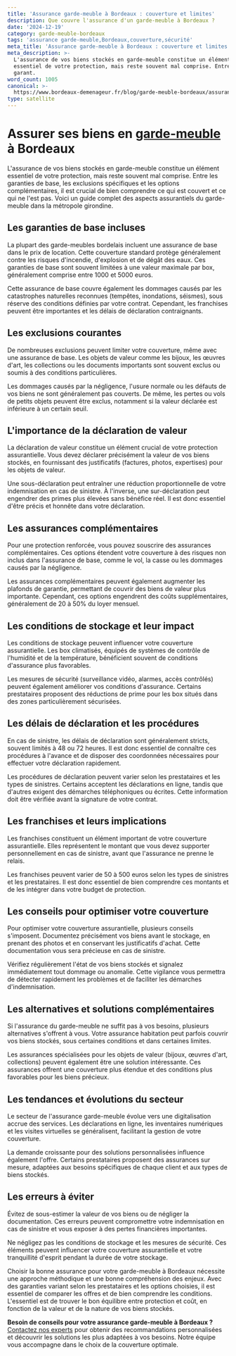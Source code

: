 ```yaml
---
title: 'Assurance garde-meuble à Bordeaux : couverture et limites'
description: Que couvre l'assurance d'un garde-meuble à Bordeaux ?
date: '2024-12-19'
category: garde-meuble-bordeaux
tags: 'assurance garde-meuble,Bordeaux,couverture,sécurité'
meta_title: 'Assurance garde-meuble à Bordeaux : couverture et limites'
meta_description: >-
  L'assurance de vos biens stockés en garde-meuble constitue un élément
  essentiel de votre protection, mais reste souvent mal comprise. Entre les
  garant.
word_count: 1005
canonical: >-
  https://www.bordeaux-demenageur.fr/blog/garde-meuble-bordeaux/assurance-garde-meuble-bordeaux-couverture-limites
type: satellite
---
```



# Assurer ses biens en [garde-meuble](/blog/garde-meuble/guide) à Bordeaux

L'assurance de vos biens stockés en garde-meuble constitue un élément essentiel de votre protection, mais reste souvent mal comprise. Entre les garanties de base, les exclusions spécifiques et les options complémentaires, il est crucial de bien comprendre ce qui est couvert et ce qui ne l'est pas. Voici un guide complet des aspects assurantiels du garde-meuble dans la métropole girondine.

## Les garanties de base incluses

La plupart des garde-meubles bordelais incluent une assurance de base dans le prix de location. Cette couverture standard protège généralement contre les risques d'incendie, d'explosion et de dégât des eaux. Ces garanties de base sont souvent limitées à une valeur maximale par box, généralement comprise entre 1000 et 5000 euros.

Cette assurance de base couvre également les dommages causés par les catastrophes naturelles reconnues (tempêtes, inondations, séismes), sous réserve des conditions définies par votre contrat. Cependant, les franchises peuvent être importantes et les délais de déclaration contraignants.

## Les exclusions courantes

De nombreuses exclusions peuvent limiter votre couverture, même avec une assurance de base. Les objets de valeur comme les bijoux, les œuvres d'art, les collections ou les documents importants sont souvent exclus ou soumis à des conditions particulières.

Les dommages causés par la négligence, l'usure normale ou les défauts de vos biens ne sont généralement pas couverts. De même, les pertes ou vols de petits objets peuvent être exclus, notamment si la valeur déclarée est inférieure à un certain seuil.

## L'importance de la déclaration de valeur

La déclaration de valeur constitue un élément crucial de votre protection assurantielle. Vous devez déclarer précisément la valeur de vos biens stockés, en fournissant des justificatifs (factures, photos, expertises) pour les objets de valeur.

Une sous-déclaration peut entraîner une réduction proportionnelle de votre indemnisation en cas de sinistre. À l'inverse, une sur-déclaration peut engendrer des primes plus élevées sans bénéfice réel. Il est donc essentiel d'être précis et honnête dans votre déclaration.

## Les assurances complémentaires

Pour une protection renforcée, vous pouvez souscrire des assurances complémentaires. Ces options étendent votre couverture à des risques non inclus dans l'assurance de base, comme le vol, la casse ou les dommages causés par la négligence.

Les assurances complémentaires peuvent également augmenter les plafonds de garantie, permettant de couvrir des biens de valeur plus importante. Cependant, ces options engendrent des coûts supplémentaires, généralement de 20 à 50% du loyer mensuel.

## Les conditions de stockage et leur impact

Les conditions de stockage peuvent influencer votre couverture assurantielle. Les box climatisés, équipés de systèmes de contrôle de l'humidité et de la température, bénéficient souvent de conditions d'assurance plus favorables.

Les mesures de sécurité (surveillance vidéo, alarmes, accès contrôlés) peuvent également améliorer vos conditions d'assurance. Certains prestataires proposent des réductions de prime pour les box situés dans des zones particulièrement sécurisées.

## Les délais de déclaration et les procédures

En cas de sinistre, les délais de déclaration sont généralement stricts, souvent limités à 48 ou 72 heures. Il est donc essentiel de connaître ces procédures à l'avance et de disposer des coordonnées nécessaires pour effectuer votre déclaration rapidement.

Les procédures de déclaration peuvent varier selon les prestataires et les types de sinistres. Certains acceptent les déclarations en ligne, tandis que d'autres exigent des démarches téléphoniques ou écrites. Cette information doit être vérifiée avant la signature de votre contrat.

## Les franchises et leurs implications

Les franchises constituent un élément important de votre couverture assurantielle. Elles représentent le montant que vous devez supporter personnellement en cas de sinistre, avant que l'assurance ne prenne le relais.

Les franchises peuvent varier de 50 à 500 euros selon les types de sinistres et les prestataires. Il est donc essentiel de bien comprendre ces montants et de les intégrer dans votre budget de protection.

## Les conseils pour optimiser votre couverture

Pour optimiser votre couverture assurantielle, plusieurs conseils s'imposent. Documentez précisément vos biens avant le stockage, en prenant des photos et en conservant les justificatifs d'achat. Cette documentation vous sera précieuse en cas de sinistre.

Vérifiez régulièrement l'état de vos biens stockés et signalez immédiatement tout dommage ou anomalie. Cette vigilance vous permettra de détecter rapidement les problèmes et de faciliter les démarches d'indemnisation.

## Les alternatives et solutions complémentaires

Si l'assurance du garde-meuble ne suffit pas à vos besoins, plusieurs alternatives s'offrent à vous. Votre assurance habitation peut parfois couvrir vos biens stockés, sous certaines conditions et dans certaines limites.

Les assurances spécialisées pour les objets de valeur (bijoux, œuvres d'art, collections) peuvent également être une solution intéressante. Ces assurances offrent une couverture plus étendue et des conditions plus favorables pour les biens précieux.

## Les tendances et évolutions du secteur

Le secteur de l'assurance garde-meuble évolue vers une digitalisation accrue des services. Les déclarations en ligne, les inventaires numériques et les visites virtuelles se généralisent, facilitant la gestion de votre couverture.

La demande croissante pour des solutions personnalisées influence également l'offre. Certains prestataires proposent des assurances sur mesure, adaptées aux besoins spécifiques de chaque client et aux types de biens stockés.

## Les erreurs à éviter

Évitez de sous-estimer la valeur de vos biens ou de négliger la documentation. Ces erreurs peuvent compromettre votre indemnisation en cas de sinistre et vous exposer à des pertes financières importantes.

Ne négligez pas les conditions de stockage et les mesures de sécurité. Ces éléments peuvent influencer votre couverture assurantielle et votre tranquillité d'esprit pendant la durée de votre stockage.

Choisir la bonne assurance pour votre garde-meuble à Bordeaux nécessite une approche méthodique et une bonne compréhension des enjeux. Avec des garanties variant selon les prestataires et les options choisies, il est essentiel de comparer les offres et de bien comprendre les conditions. L'essentiel est de trouver le bon équilibre entre protection et coût, en fonction de la valeur et de la nature de vos biens stockés.

**Besoin de conseils pour votre assurance garde-meuble à Bordeaux ?** [Contactez nos experts](/contact) pour obtenir des recommandations personnalisées et découvrir les solutions les plus adaptées à vos besoins. Notre équipe vous accompagne dans le choix de la couverture optimale.
